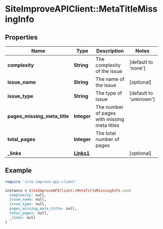 # SiteImproveAPIClient::MetaTitleMissingInfo

## Properties

| Name | Type | Description | Notes |
| ---- | ---- | ----------- | ----- |
| **complexity** | **String** | The complexity of the issue | [default to &#39;none&#39;] |
| **issue_name** | **String** | The name of the issue | [optional] |
| **issue_type** | **String** | The type of issue | [default to &#39;unknown&#39;] |
| **pages_missing_meta_title** | **Integer** | The number of pages with missing meta titles |  |
| **total_pages** | **Integer** | The total number of pages |  |
| **_links** | [**Links1**](Links1.md) |  | [optional] |

## Example

```ruby
require 'site-improve-api-client'

instance = SiteImproveAPIClient::MetaTitleMissingInfo.new(
  complexity: null,
  issue_name: null,
  issue_type: null,
  pages_missing_meta_title: null,
  total_pages: null,
  _links: null
)
```

